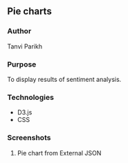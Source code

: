 ## Pie charts 

### Author
Tanvi Parikh

### Purpose
To display results of sentiment analysis.

### Technologies 
 - D3.js
 - CSS

### Screenshots
1. Pie chart from External JSON 